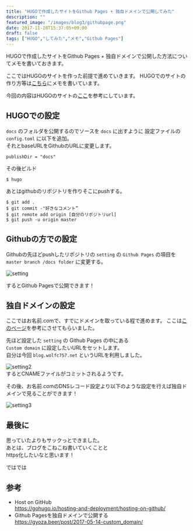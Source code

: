 ```yaml
---
title: "HUGOで作成したサイトをGithub Pages + 独自ドメインで公開してみた"
description: ""
featured_image: "/images/blog3/githubpage.png"
date: 2017-11-10T15:37:05+09:00
draft: false
tags: ["HUGO","してみた","メモ","Github Pages"]
---
```


HUGOで作成したサイトをGithub Pages + 独自ドメインで公開した方法についてメモを書いておきます。

<!--more-->

ここではHUGOのサイトを作った前提で進めていきます。
HUGOでのサイトの作り方等は[こちら](http://blog.wolfc757.net/posts/blog2/)にメモを書いています。  

今回の内容はHUGOのサイトの[ここ](https://gohugo.io/hosting-and-deployment/hosting-on-github/)を参考にしています。  

## HUGOでの設定

`docs` のフォルダを公開するのでソースを `docs` に出すように
設定ファイルの `config.toml` に以下を追加。  
それとbaseURLをGithubのURLに変更します。  
```
publishDir = "docs"
```

その後ビルド
```
$ hugo
```

あとはgithubのリポジトリを作りそこにpushする。  
```
$ git add .
$ git commit -"好きなコメント”
$ git remote add origin [自分のリポジトリurl]
$ git push -u origin master
```

## Githubの方での設定

Githubの先ほどpushしたリポジトリの `setting` の `Github Pages` の項目を  
`master branch /docs folder` に変更する。  

![setting](/images/blog3/setting.png "setting")

するとGithub Pagesで公開できます！  

## 独自ドメインの設定
ここではお名前.comで、すでにドメインを取っている程で進めます。 ここは[このページ](https://gyoza.beer/post/2017-05-14-custom_domain/)を参考にさせてもらいました。  

先ほど設定した `setting` の Github Pages の中にある  
`Custom domain` に設定したいURLをセットします。   
自分は今回 `blog.wolfc757.net` というURLを利用しました。　 

![setting2](/images/blog3/setting2.png "setting2")  
するとCNAMEファイルがコミットされるようです。  

その後、お名前.comのDNSレコード設定より以下のような設定を行えば独自ドメインで見ることができます！  

![setting3](/images/blog3/setting3.png "setting3")  

## 最後に

思っていたよりもサックっとできました。  
あとは、ブログをこねこね書いていくことと  
https化したいなと思います！  

ではでは

## 参考

- Host on GitHub  
https://gohugo.io/hosting-and-deployment/hosting-on-github/
- Github Pagesを独自ドメインで公開する  
https://gyoza.beer/post/2017-05-14-custom_domain/